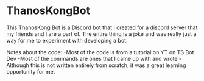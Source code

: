 # ThanosKongBot

This ThanosKong Bot is a Discord bot that I created for a discord server that my friends and I are a part of. The entire thing is a joke and was really just a way for me to experiment with developing a bot.

Notes about the code:
-Most of the code is from a tutorial on YT on TS Bot Dev
-Most of the commands are ones that I came up with and wrote
-Although this is not written entirely from scratch, it was a great learning opportunity for me.

